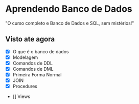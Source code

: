 # Aprendendo Banco de Dados
 "O curso completo e Banco de Dados e SQL, sem mistérios!"


## Visto ate agora
- [X] O que é o banco de dados
- [X] Modelagem
- [X] Comandos de DDL
- [X] Comandos de DML
- [X] Primeira Forma Normal
- [x] JOIN
- [X] Procedures
- [] Views
